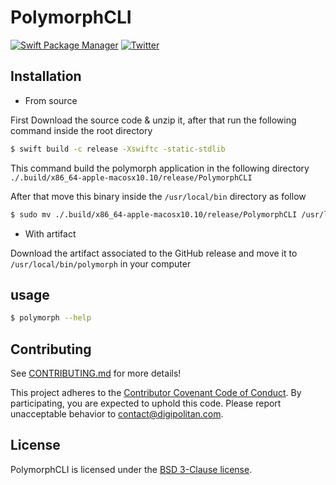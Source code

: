 PolymorphCLI
=================================

[![Swift Package Manager](https://rawgit.com/jlyonsmith/artwork/master/SwiftPackageManager/swiftpackagemanager-compatible.svg)](https://swift.org/package-manager/)
[![Twitter](https://img.shields.io/badge/twitter-@Digipolitan-blue.svg?style=flat)](http://twitter.com/Digipolitan)

## Installation

* From source

First Download the source code & unzip it, after that run the following command inside the root directory
```sh
$ swift build -c release -Xswiftc -static-stdlib
```

This command build the polymorph application in the following directory
`./.build/x86_64-apple-macosx10.10/release/PolymorphCLI`

After that move this binary inside the `/usr/local/bin` directory as follow
```sh
$ sudo mv ./.build/x86_64-apple-macosx10.10/release/PolymorphCLI /usr/local/bin/polymorph
```

* With artifact

Download the artifact associated to the GitHub release and move it to `/usr/local/bin/polymorph` in your computer

## usage

```sh
$ polymorph --help
```

## Contributing

See [CONTRIBUTING.md](CONTRIBUTING.md) for more details!

This project adheres to the [Contributor Covenant Code of Conduct](CODE_OF_CONDUCT.md).
By participating, you are expected to uphold this code. Please report
unacceptable behavior to [contact@digipolitan.com](mailto:contact@digipolitan.com).

## License

PolymorphCLI is licensed under the [BSD 3-Clause license](LICENSE).
